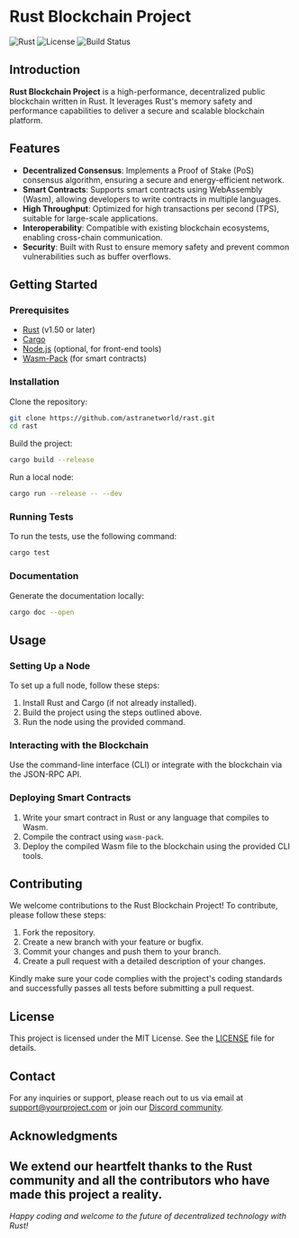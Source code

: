 # Rust Blockchain Project

![Rust](https://img.shields.io/badge/rust-v1.5%2B-orange)
![License](https://img.shields.io/github/license/yourusername/rust-blockchain)
![Build Status](https://img.shields.io/github/workflow/status/yourusername/rust-blockchain/CI)

## Introduction

**Rust Blockchain Project** is a high-performance, decentralized public blockchain written in Rust. It leverages Rust's memory safety and performance capabilities to deliver a secure and scalable blockchain platform.

## Features

- **Decentralized Consensus**: Implements a Proof of Stake (PoS) consensus algorithm, ensuring a secure and energy-efficient network.
- **Smart Contracts**: Supports smart contracts using WebAssembly (Wasm), allowing developers to write contracts in multiple languages.
- **High Throughput**: Optimized for high transactions per second (TPS), suitable for large-scale applications.
- **Interoperability**: Compatible with existing blockchain ecosystems, enabling cross-chain communication.
- **Security**: Built with Rust to ensure memory safety and prevent common vulnerabilities such as buffer overflows.

## Getting Started

### Prerequisites

- [Rust](https://www.rust-lang.org/tools/install) (v1.50 or later)
- [Cargo](https://doc.rust-lang.org/cargo/getting-started/installation.html)
- [Node.js](https://nodejs.org/en/) (optional, for front-end tools)
- [Wasm-Pack](https://rustwasm.github.io/wasm-pack/installer/) (for smart contracts)

### Installation

Clone the repository:

```bash
git clone https://github.com/astranetworld/rast.git
cd rast
```

Build the project:

```bash
cargo build --release
```

Run a local node:

```bash
cargo run --release -- --dev
```

### Running Tests

To run the tests, use the following command:

```bash
cargo test
```

### Documentation

Generate the documentation locally:

```bash
cargo doc --open
```

## Usage

### Setting Up a Node

To set up a full node, follow these steps:

1. Install Rust and Cargo (if not already installed).
2. Build the project using the steps outlined above.
3. Run the node using the provided command.

### Interacting with the Blockchain

Use the command-line interface (CLI) or integrate with the blockchain via the JSON-RPC API.

### Deploying Smart Contracts

1. Write your smart contract in Rust or any language that compiles to Wasm.
2. Compile the contract using `wasm-pack`.
3. Deploy the compiled Wasm file to the blockchain using the provided CLI tools.

## Contributing

We welcome contributions to the Rust Blockchain Project! To contribute, please follow these steps:

1. Fork the repository.
2. Create a new branch with your feature or bugfix.
3. Commit your changes and push them to your branch.
4. Create a pull request with a detailed description of your changes.

Kindly make sure your code complies with the project's coding standards and successfully passes all tests before submitting a pull request.

## License

This project is licensed under the MIT License. See the [LICENSE](LICENSE) file for details.

## Contact

For any inquiries or support, please reach out to us via email at [support@yourproject.com](mailto:support@astranet.world) or join our [Discord community](https://discord.gg/astranet).

## Acknowledgments

We extend our heartfelt thanks to the Rust community and all the contributors who have made this project a reality.
---

*Happy coding and welcome to the future of decentralized technology with Rust!*
```
